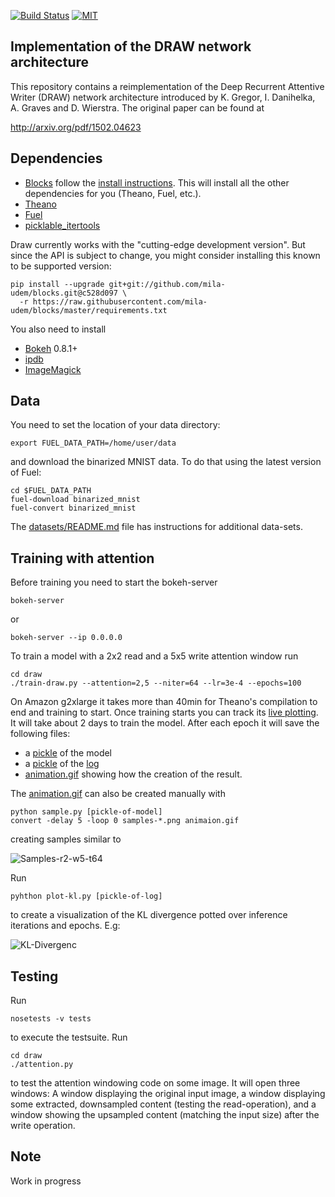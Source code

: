 
[![Build Status](https://api.shippable.com/projects/557c82e6edd7f2c05214d9ce/badge?branchName=master)](https://app.shippable.com/projects/557c82e6edd7f2c05214d9ce/builds/latest)
[![MIT](https://img.shields.io/github/license/jbornschein/draw.svg?style=flat-square)](http://choosealicense.com/licenses/mit/)


Implementation of the DRAW network architecture
-----------------------------------------------
This repository contains a reimplementation of the Deep Recurrent Attentive
Writer (DRAW) network architecture introduced by K. Gregor, I. Danihelka,
A. Graves and D. Wierstra. The original paper can be found at

  http://arxiv.org/pdf/1502.04623

Dependencies
------------
 * [Blocks](https://github.com/bartvm/blocks) follow
the [install instructions](http://blocks.readthedocs.org/en/latest/setup.html).
This will install all the other dependencies for you (Theano, Fuel, etc.).
 * [Theano](https://github.com/theano/Theano)
 * [Fuel](https://github.com/bartvm/fuel)
 * [picklable_itertools](https://github.com/dwf/picklable_itertools)

Draw currently works with the "cutting-edge development version". But since the API is subject to change,
you might consider installing this known to be supported version:

```
pip install --upgrade git+git://github.com/mila-udem/blocks.git@c528d097 \
  -r https://raw.githubusercontent.com/mila-udem/blocks/master/requirements.txt
```

You also need to install

 * [Bokeh](http://bokeh.pydata.org/en/latest/docs/installation.html) 0.8.1+
 * [ipdb](https://pypi.python.org/pypi/ipdb)
 * [ImageMagick](http://www.imagemagick.org/)

Data
----
You need to set the location of your data directory:

    export FUEL_DATA_PATH=/home/user/data

and download the binarized MNIST data. To do that using the latest version of Fuel:

    cd $FUEL_DATA_PATH
    fuel-download binarized_mnist
    fuel-convert binarized_mnist
    
The [datasets/README.md](./draw/datasets/README.md) file has instructions for additional data-sets.


Training with attention
-----------------------
Before training you need to start the bokeh-server

    bokeh-server
or

    bokeh-server --ip 0.0.0.0

To train a model with a 2x2 read and a 5x5 write attention window run

    cd draw
    ./train-draw.py --attention=2,5 --niter=64 --lr=3e-4 --epochs=100

On Amazon g2xlarge it takes more than 40min for Theano's compilation to end and training to start. Once training starts you can track its
[live plotting](http://blocks.readthedocs.org/en/latest/plotting.html).
It will take about 2 days to train the model. After each epoch it will save the following files:

 * a [pickle](https://s3.amazonaws.com/udidraw/mnist-r2-w5-t64-enc256-dec256-z100-lr34_log_model.pkl) of the model
 * a [pickle](https://s3.amazonaws.com/udidraw/mnist-r2-w5-t64-enc256-dec256-z100-lr34_log.pkl)
of the [log](http://blocks.readthedocs.org/en/latest/api/log.html#blocks.log.TrainingLog)
 * [animation.gif](doc/mnist-r2-w5-t64-enc256-dec256-z100-lr34.gif) showing how the creation of the result.

The [animation.gif](doc/mnist-r2-w5-t64-enc256-dec256-z100-lr34.gif) can also be created manually with

    python sample.py [pickle-of-model]
    convert -delay 5 -loop 0 samples-*.png animaion.gif
creating samples similar to 

 ![Samples-r2-w5-t64](doc/mnist-r2-w5-t64-enc256-dec256-z100-lr34.gif)

Run 
    
    pyhthon plot-kl.py [pickle-of-log]

to create a visualization of the KL divergence potted over inference iterations and epochs. E.g:

 ![KL-Divergenc](doc/kl_divergence.png)


Testing
-------
Run 

    nosetests -v tests

to execute the testsuite. Run 

    cd draw
    ./attention.py

to test the attention windowing code on some image. It will open three windows:
A window displaying the original input image, a window displaying some
extracted, downsampled content (testing the read-operation), and a window
showing the upsampled content (matching the input size) after the write
operation.

Note
----
Work in progress

